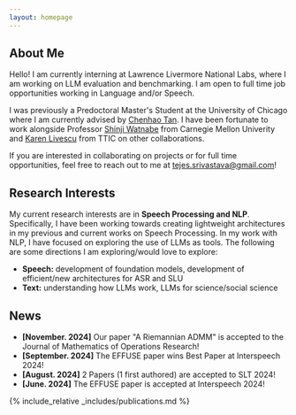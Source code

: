 ```yaml
---
layout: homepage
---
```


## About Me

Hello! I am currently interning at Lawrence Livermore National Labs, where I am working on LLM evaluation and benchmarking. I am open to full time job opportunities working in 
Language and/or Speech.

I was previously a Predoctoral Master's Student at the University of Chicago where I am currently advised by [Chenhao Tan](https://chenhaot.com/). I have been fortunate to work alongside Professor [Shinji Watnabe](https://www.wavlab.org/) from Carnegie Mellon Univerity and [Karen Livescu](https://home.ttic.edu/~klivescu/) from TTIC on other collaborations.

If you are interested in collaborating on projects or for full time opportunities, feel free to reach out to me at tejes.srivastava@gmail.com!

## Research Interests

My current research interests are in **Speech Processing and NLP**. Specifically, I have been working towards creating lightweight architectures in my previous and current works on Speech Processing. In my work with NLP, I have focused on exploring the use of LLMs as tools. The following are some directions I am exploring/would love to explore: 
- **Speech:** development of foundation models, development of efficient/new architectures for ASR and SLU
- **Text:** understanding how LLMs work, LLMs for science/social science

## News
- **[November. 2024]** Our paper "A Riemannian ADMM" is accepted to the Journal of Mathematics of Operations Research!
- **[September. 2024]** The EFFUSE paper wins Best Paper at Interspeech 2024!
- **[August. 2024]** 2 Papers (1 first authored) are accepted to SLT 2024!
- **[June. 2024]** The EFFUSE paper is accepted at Interspeech 2024!

{% include_relative _includes/publications.md %}

